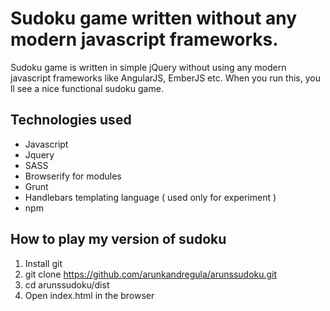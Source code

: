 # Sudoku game written without any modern javascript frameworks.
Sudoku game is written in simple jQuery without using any modern javascript frameworks like AngularJS, EmberJS etc.
When you run this, you ll see a nice functional sudoku game.

## Technologies used

- Javascript
- Jquery
- SASS
- Browserify for modules
- Grunt
- Handlebars templating language ( used only for experiment )
- npm


## How to play my version of sudoku

1. Install git
2. git clone https://github.com/arunkandregula/arunssudoku.git
3. cd arunssudoku/dist
4. Open index.html in the browser